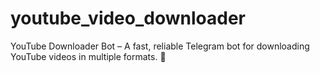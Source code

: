# youtube_video_downloader
YouTube Downloader Bot – A fast, reliable Telegram bot for downloading YouTube videos in multiple formats. 🚀
